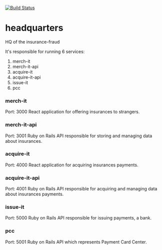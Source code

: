 [![Build Status](https://semaphoreci.com/api/v1/insurance-fraud/headquarters/branches/master/shields_badge.svg)](https://semaphoreci.com/insurance-fraud/headquarters)

# headquarters

HQ of the insurance-fraud

It's responsible for running 6 services:

1. merch-it
2. merch-it-api
3. acquire-it
4. acquire-it-api
5. issue-it
6. pcc

### merch-it

Port: 3000
React application for offering insurances to strangers.

### merch-it-api

Port: 3001
Ruby on Rails API responsible for storing and managing data about insurances.

### acquire-it

Port: 4000
React application for acquiring insurances payments.

### acquire-it-api

Port: 4001
Ruby on Rails API responsible for acquiring and managing data about insurances payments.

### issue-it

Port: 5000
Ruby on Rails API responsible for issuing payments, a bank.

### pcc

Port: 5001
Ruby on Rails API which represents Payment Card Center.
